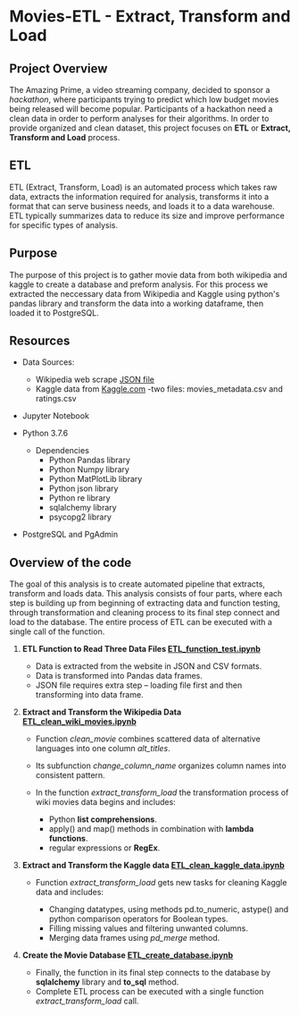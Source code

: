 # Movies-ETL - Extract, Transform and Load 


## Project Overview

The Amazing Prime, a video streaming company, decided to sponsor a *hackathon*, where participants trying to predict which low budget movies being released will become popular. Participants of a hackathon need a clean data in order to perform analyses for their algorithms. In order to provide organized and clean dataset, this project focuses on **ETL** or **Extract, Transform and Load** process.


## ETL

ETL (Extract, Transform, Load) is an automated process which takes raw data, extracts the information required for analysis, transforms it into a format that can serve business needs, and loads it to a data warehouse. ETL typically summarizes data to reduce its size and improve performance for specific types of analysis.


## Purpose

The purpose of this project is to gather movie data from both wikipedia and kaggle to create a database and preform analysis. For this process we extracted the neccessary data from Wikipedia and Kaggle using python's pandas library and transform the data into a working dataframe, then loaded it to PostgreSQL.


## Resources

  - Data Sources: 

    -	Wikipedia web scrape [JSON file](Resources/wikipedia-movies.json)
    -	Kaggle data from [Kaggle.com](https://www.kaggle.com/rounakbanik/the-movies-dataset) -two files: movies_metadata.csv and ratings.csv

  - Jupyter Notebook
  - Python 3.7.6
    - Dependencies
      - Python Pandas library
      - Python Numpy library
      - Python MatPlotLib library
      - Python json library
      -	Python re library
      -	sqlalchemy library 
      -	psycopg2 library

  - PostgreSQL and PgAdmin


## Overview of the code

The goal of this analysis is to create automated pipeline that extracts, transform and loads data. This analysis consists of four parts, where each step is building up from beginning of extracting data and function testing, through transformation and cleaning process to its final step connect and load to the database. The entire process of ETL can be executed with a single call of the function.

1.	**ETL Function to Read Three Data Files [ETL_function_test.ipynb](ETL_function_test.ipynb)**
    - Data is extracted from the website in JSON and CSV formats.
    - Data is transformed into Pandas data frames.
    - JSON file requires extra step – loading file first and then transforming into data frame.

2.	**Extract and Transform the Wikipedia Data [ETL_clean_wiki_movies.ipynb](ETL_clean_wiki_movies.ipynb)**
    - Function *clean_movie* combines scattered data of alternative languages into one column *alt_titles*. 
    - Its subfunction *change_column_name* organizes column names into consistent pattern.
    - In the function *extract_transform_load* the transformation process of wiki movies data begins and includes:
 
         - Python **list comprehensions**.
         - apply() and map() methods in combination with **lambda functions**.    
         - regular expressions or **RegEx**.
        
3.	**Extract and Transform the Kaggle data [ETL_clean_kaggle_data.ipynb](ETL_clean_kaggle_data.ipynb)**
    - Function *extract_transform_load* gets new tasks for cleaning Kaggle data and includes:
    
        - Changing datatypes, using methods pd.to_numeric, astype() and python comparison operators for Boolean types.
        - Filling missing values and filtering unwanted columns.
        - Merging data frames using *pd_merge* method.
        
4.	**Create the Movie Database [ETL_create_database.ipynb](ETL_create_database.ipynb)**
    - Finally, the function in its final step connects to the database by **sqlalchemy** library and **to_sql** method. 
    - Complete ETL process can be executed with a single function *extract_transform_load* call.


